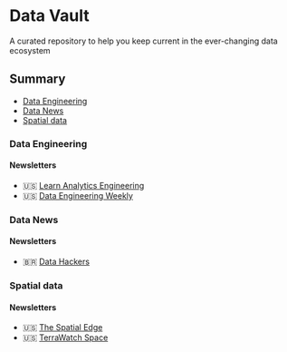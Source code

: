 # Data Vault
A curated repository to help you keep current in the ever-changing data ecosystem

## Summary

* [Data Engineering](#data-engineer)
* [Data News](#data-news)
* [Spatial data](#spatial-data)


### Data Engineering

#### Newsletters

* :us: [Learn Analytics Engineering](https://learnanalyticsengineering.substack.com/subscribe)
* :us: [Data Engineering Weekly](https://www.dataengineeringweekly.com/subscribe)

### Data News

#### Newsletters
* :brazil: [Data Hackers](https://www.datahackers.news/)


### Spatial data

#### Newsletters

* :us: [The Spatial Edge](https://yohaniddawela.substack.com/subscribe)
* :us: [TerraWatch Space](https://newsletter.terrawatchspace.com/subscribe)




